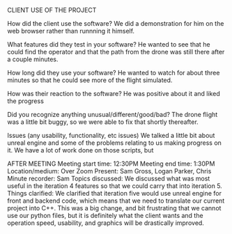 CLIENT USE OF THE PROJECT

How did the client use the software?
We did a demonstration for him on the web browser rather than runnning it himself.

What features did they test in your software?
He wanted to see that he could find the operator and that the path from the drone was still there after a couple minutes.

How long did they use your software?
He wanted to watch for about three minutes so that he could see more of the flight simulated.

How was their reaction to the software?
He was positive about it and liked the progress

Did you recognize anything unusual/different/good/bad?
The drone flight was a little bit buggy, so we were able to fix that shortly thereafter.

Issues (any usability, functionality, etc issues)
We talked a little bit about unreal engine and some of the problems relating to us making progress on it. 
We have a lot of work done on those scripts, but 

AFTER MEETING
Meeting start time: 12:30PM
Meeting end time: 1:30PM
Location/medium: Over Zoom
Present: Sam Gross, Logan Parker, Chris
Minute recorder: Sam
Topics discussed: We discussed what was most useful in the iteration 4 features so that we could carry that into iteration 5.
Things clarified: We clarified that iteration five would use unreal engine for front and backend code, which means that we need to translate our current project into C++. This was a big change, and bit frustrating that we cannot use our python files, but it is definitely what the client wants and the operation speed, usability, and graphics will be drastically improved. 
